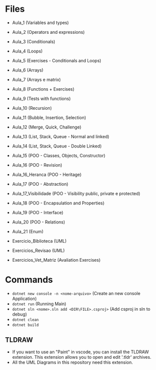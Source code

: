 # Files
- Aula_1 (Variables and types)
- Aula_2 (Operators and expressions)
- Aula_3 (Conditionals)
- Aula_4 (Loops)
- Aula_5 (Exercises - Conditionals and Loops)
- Aula_6 (Arrays)
- Aula_7 (Arrays e matrix)
- Aula_8 (Functions + Exercises)
- Aula_9 (Tests with functions)
- Aula_10 (Recursion)
- Aula_11 (Bubble, Insertion, Selection)
- Aula_12 (Merge, Quick, Challenge)
- Aula_13 (List, Stack, Queue - Normal and linked)
- Aula_14 (List, Stack, Queue - Double Linked)
- Aula_15 (POO - Classes, Objects, Constructor)
- Aula_16 (POO - Revision)
- Aula_16_Heranca (POO - Heritage)
- Aula_17 (POO - Abstraction)
- Aula_17_Visibilidade (POO - Visibility public, private e protected)
- Aula_18 (POO - Encapsulation and Properties)
- Aula_19 (POO - Interface)
- Aula_20 (POO - Relations)
- Aula_21 (Enum)

- Exercicio_Biblioteca (UML)
- Exercicios_Revisao (UML)
- Exercicios_Vet_Matriz (Avaliation Exercises)


# Commands
- `dotnet new console -n <nome-arquivo>` (Create an new console Application)
- `dotnet run` (Running Main)
- `dotnet sln <nome>.sln add <DIR\FILE>.csproj>` (Add csproj in sln to debug)
- `dotnet clean`
- `dotnet build`

## TLDRAW
- If you want to use an "Paint" in vscode, you can install the TLDRAW extension. This extension allows you to open and edit '.tldr' archives.
- All the UML Diagrams in this repository need this extension.
